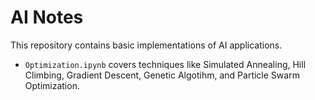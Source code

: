 # AI Notes

This repository contains basic implementations of AI applications.

* `Optimization.ipynb` covers techniques like Simulated Annealing, Hill Climbing, Gradient Descent, Genetic Algotihm, and Particle Swarm Optimization.